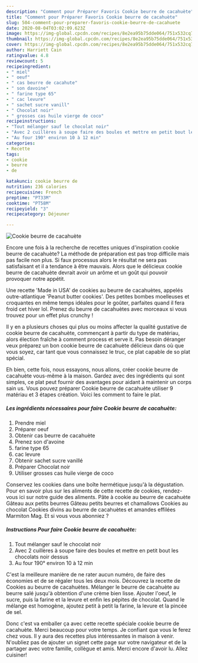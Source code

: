 ```yaml
---
description: "Comment pour Préparer Favoris Cookie beurre de cacahuète"
title: "Comment pour Préparer Favoris Cookie beurre de cacahuète"
slug: 504-comment-pour-preparer-favoris-cookie-beurre-de-cacahuete
date: 2020-08-04T03:02:09.623Z
image: https://img-global.cpcdn.com/recipes/8e2ea95b75dde064/751x532cq70/cookie-beurre-de-cacahuete-photo-principale-de-la-recette.jpg
thumbnail: https://img-global.cpcdn.com/recipes/8e2ea95b75dde064/751x532cq70/cookie-beurre-de-cacahuete-photo-principale-de-la-recette.jpg
cover: https://img-global.cpcdn.com/recipes/8e2ea95b75dde064/751x532cq70/cookie-beurre-de-cacahuete-photo-principale-de-la-recette.jpg
author: Harriett Cain
ratingvalue: 4.8
reviewcount: 5
recipeingredient:
- " miel"
- " oeuf"
- " cas beurre de cacahute"
- " son davoine"
- " farine type 65"
- " cac levure"
- " sachet sucre vanill"
- " Chocolat noir"
- " grosses cas huile vierge de coco"
recipeinstructions:
- "Tout mélanger sauf le chocolat noir"
- "Avec 2 cuillères à soupe faire des boules et mettre en petit bout les chocolats noir dessus"
- "Au four 190° environ 10 à 12 min"
categories:
- Recette
tags:
- cookie
- beurre
- de

katakunci: cookie beurre de 
nutrition: 236 calories
recipecuisine: French
preptime: "PT33M"
cooktime: "PT58M"
recipeyield: "3"
recipecategory: Déjeuner

---
```



![Cookie beurre de cacahuète](https://img-global.cpcdn.com/recipes/8e2ea95b75dde064/751x532cq70/cookie-beurre-de-cacahuete-photo-principale-de-la-recette.jpg)

Encore une fois à la recherche de recettes uniques d'inspiration cookie beurre de cacahuète? La méthode de préparation est pas trop difficile mais pas facile non plus. Si faux processus alors le résultat ne sera pas satisfaisant et il a tendance à être mauvais. Alors que le délicieux cookie beurre de cacahuète devrait avoir un arôme et un goût qui pouvoir provoquer notre appétit.

Une recette &#39;Made in USA&#39; de cookies au beurre de cacahuètes, appelés outre-atlantique &#39;Peanut butter cookies&#39;. Des petites bombes moelleuses et croquantes en même temps idéales pour le goûter, parfaites quand il fera froid cet hiver lol. Prenez du beurre de cacahuètes avec morceaux si vous trouvez pour un effet plus crunchy !

Il y en a plusieurs choses qui plus ou moins affecter la qualité gustative de cookie beurre de cacahuète, commençant à partir du type de matériau, alors élection fraîche à comment process et serve it. Pas besoin déranger veux préparez un bon cookie beurre de cacahuète délicieux dans où que vous soyez, car tant que vous connaissez le truc, ce plat capable de so plat spécial.


Eh bien, cette fois, nous essayons, nous allons, créer cookie beurre de cacahuète vous-même à la maison. Gardez avec des ingrédients qui sont simples, ce plat peut fournir des avantages pour aidant à maintenir un corps sain us. Vous pouvez préparer Cookie beurre de cacahuète utiliser 9 matériau et 3 étapes création. Voici les comment to faire le plat.

<!--inarticleads1-->

##### Les ingrédients nécessaires pour faire Cookie beurre de cacahuète:

1. Prendre  miel
1. Préparer  oeuf
1. Obtenir  cas beurre de cacahuète
1. Prenez  son d&#39;avoine
1.   farine type 65
1.   cac levure
1. Obtenir  sachet sucre vanillé
1. Préparer  Chocolat noir
1. Utiliser  grosses cas huile vierge de coco


Conservez les cookies dans une boîte hermétique jusqu&#39;à la dégustation. Pour en savoir plus sur les aliments de cette recette de cookies, rendez-vous ici sur notre guide des aliments. Pâte à cookie au beurre de cacahuète Gâteau aux petits beurres Gâteau petits beurres et chamallows Cookies au chocolat Cookies divins au beurre de cacahuètes et amandes effilées Marmiton Mag. Et si vous vous abonniez ? 

<!--inarticleads2-->

##### Instructions Pour faire Cookie beurre de cacahuète:

1. Tout mélanger sauf le chocolat noir
1. Avec 2 cuillères à soupe faire des boules et mettre en petit bout les chocolats noir dessus
1. Au four 190° environ 10 à 12 min


C&#39;est la meilleure manière de ne rater aucun numéro, de faire des économies et de se régaler tous les deux mois. Découvrez la recette de Cookies au beurre de cacahuètes. Mélanger le beurre de cacahuète au beurre salé jusqu&#39;à obtention d&#39;une crème bien lisse. Ajouter l&#39;oeuf, le sucre, puis la farine et la levure et enfin les pépites de chocolat. Quand le mélange est homogène, ajoutez petit à petit la farine, la levure et la pincée de sel. 


Donc c'est va emballer ça avec cette recette spéciale cookie beurre de cacahuète. Merci beaucoup pour votre temps. Je confiant que vous le ferez chez vous. Il y aura des recettes plus  intéressantes in maison à venir. N'oubliez pas de ajouter un signet cette page sur votre navigateur et de la partager avec votre famille, collègue et amis. Merci encore d'avoir lu. Allez cuisiner!
